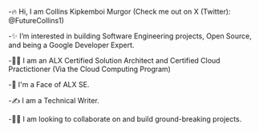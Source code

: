 -🔥 Hi, I am Collins Kipkemboi Murgor (Check me out on X (Twitter): @FutureCollins1)

-✨ I’m interested in building Software Engineering projects, Open Source, and being a Google Developer Expert.

-👨‍💻 I am an ALX Certified Solution Architect and Certified Cloud Practictioner (Via the Cloud Computing Program)

-🌟 I'm a Face of ALX SE.

-✍ I am a Technical Writer.

-👨‍💻 I am looking to collaborate on and build ground-breaking projects.
     

<!---
reecevinto/reecevinto is a ✨ special ✨ repository because its `README.md` (this file) appears on your GitHub profile.
You can click the Preview link to take a look at your changes.
--->
